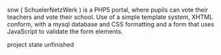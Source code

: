 snw ( SchuelerNetzWerk ) is a PHP5 portal, where pupils can vote their teachers and vote their school.
Use of a simple template system, XHTML conform, with a mysql database and CSS formatting and a form that uses JavaScript to validate the form elements.

project state unfinished
